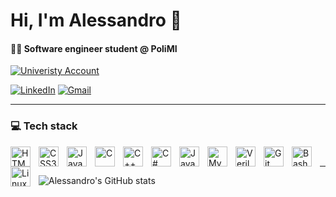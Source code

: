 # Hi, I'm Alessandro 👋

<h4 align="left"> 👨‍💻 Software engineer student @ PoliMI</h4>

[![Univeristy Account](https://img.shields.io/badge/GitHub-University%20Account-black?style=for-the-badge&logo=github)](https://github.com/Alessandro-Boglioli)


[![LinkedIn](https://img.shields.io/badge/LinkedIn-blue?style=for-the-badge&logo=linkedin)](https://linkedin.com/in/alessandro-boglioli-70b10132b)
[![Gmail](https://img.shields.io/badge/Email-red?style=for-the-badge&logo=gmail)](mailto:alessandroboglioli@gmail.com)

---

### 💻 Tech stack

<img align="left" alt="HTML5" width="32px" style="padding-right:10px;" src="https://cdn.jsdelivr.net/gh/devicons/devicon/icons/html5/html5-original.svg" />
<img align="left" alt="CSS3" width="32px" style="padding-right:10px;" src="https://cdn.jsdelivr.net/gh/devicons/devicon/icons/css3/css3-original.svg" />
<img align="left" alt="JavaScript" width="32px" style="padding-right:10px;" src="https://cdn.jsdelivr.net/gh/devicons/devicon/icons/javascript/javascript-plain.svg" />
<img align="left" alt="C" width="32px" style="padding-right:10px;" src="https://cdn.jsdelivr.net/gh/devicons/devicon/icons/c/c-original.svg" />
<img align="left" alt="C++" width="32px" style="padding-right:10px;" src="https://cdn.jsdelivr.net/gh/devicons/devicon/icons/cplusplus/cplusplus-original.svg" />
<img align="left" alt="C#" width="32px" style="padding-right:10px;" src="https://cdn.jsdelivr.net/gh/devicons/devicon/icons/csharp/csharp-original.svg" />
<img align="left" alt="Java" width="32px" style="padding-right:10px;" src="https://cdn.jsdelivr.net/gh/devicons/devicon/icons/java/java-original.svg" />
<img align="left" alt="MySQL" width="32px" style="padding-right:10px;" src="https://cdn.jsdelivr.net/gh/devicons/devicon/icons/mysql/mysql-original.svg" />
<img align="left" alt="Verilog" width="32px" style="padding-right:10px;" src="https://www.svgrepo.com/show/374163/verilog.svg" />
<img align="left" alt="Git" width="32px" style="padding-right:10px;" src="https://cdn.jsdelivr.net/gh/devicons/devicon/icons/git/git-original.svg" />
<img align="left" alt="Bash" width="32px" style="padding-right:10px;" src="https://cdn.jsdelivr.net/gh/devicons/devicon/icons/bash/bash-original.svg" />
<img align="left" alt="Linux" width="32px" style="padding-right:10px;" src="https://cdn.jsdelivr.net/gh/devicons/devicon/icons/linux/linux-original.svg" />
<br />

---

![Alessandro's GitHub stats](https://github-readme-stats.vercel.app/api?username=AlessandroBoglioli&show_icons=true&theme=radical)
